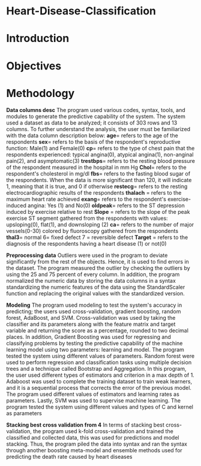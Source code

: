 # Heart-Disease-Classification
# Introduction
# Objectives
# Methodology
**Data columns desc**
The program used various codes, syntax, tools, and modules to generate the predictive capability of the system. The system used a dataset as data to be analyzed; it consists of 303 rows and 13 columns. To further understand the analysis, the user must be familiarized with the data column description below: 
**age**= refers to the age of the respondents
**sex**= refers to the basis of the respondent's reproductive function: Male(1) and Female(0)
**cp**= refers to the type of chest pain that the respondents experienced: typical angina(0), atypical angina(1), non-anginal pain(2), and asymptomatic(3)
**trestbps**= refers to the resting blood pressure of the respondent measured in the hospital in mm Hg
**Chol**= refers to the respondent's cholesterol in mg/dl
**fbs**= refers to the fasting blood sugar of the respondents. When the data is more significant than 120, it will indicate 1, meaning that it is true, and 0 if otherwise
**restecg**= refers to the resting electrocardiographic results of the respondents
**thalach** = refers to the maximum heart rate achieved
**exang**= refers to the respondent's exercise-induced angina: Yes (1) and No(0)
**oldpeak**= refers to the ST depression induced by exercise relative to rest
**Slope** = refers to the slope of the peak exercise ST segment gathered from the respondents with values: upsloping(0), flat(1), and downsloping (2)
**ca**= refers to the number of major vessels(0-30) colored by fluoroscopy gathered from the respondents
**thal3**= normal 6= fixed defect 7 = reversible defect
**Target** = refers to the diagnosis of the respondents having a heart disease (1) or not(0)

****Preprocessing data****
Outliers were used in the program to deviate significantly from the rest of the objects. Hence, it is used to find errors in the dataset. The program measured the outlier by checking the outliers by using the 25 and 75 percent of every column. In addition, the program normalized the numeric data by storing the data columns in a syntax standardizing the numeric features of the data using the StandardScaler function and replacing the original values with the standardized version.

**Modeling**
	The program used modeling to test the system's accuracy in predicting; the users used cross-validation, gradient boosting, random forest, AdaBoost, and SVM. Cross-validation was used by taking the classifier and its parameters along with the feature matrix and target variable and returning the score as a percentage, rounded to two decimal places.
	In addition, Gradient Boosting was used for regressing and classifying problems by testing the predictive capability of the machine learning model using two parameters: learning and model. The program tested the system using different values of parameters. Random forest were used to perform regression and classification tasks using multiple decision trees and a technique called Bootstrap and Aggregation. In this program, the user used different types of estimators and criterion in a max depth of 1.
	Adaboost was used to complete the training dataset to train weak learners, and it is a sequential process that corrects the error of the previous model. The program used different values of estimators and learning rates as parameters. Lastly, SVM was used to supervise machine learning. The program tested the system using different values and types of C and kernel as parameters
	
**Stacking best cross validation from 4**
In terms of stacking best cross-validation, the program used k-fold cross-validation and trained the classified and collected data, this was used for predictions and model stacking. Thus, the program piled the data into syntax and ran the syntax through another boosting meta-model and ensemble methods used for predicting the death rate caused by heart diseases
